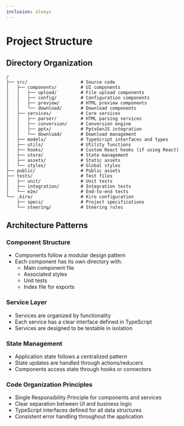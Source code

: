 ```yaml
---
inclusion: always
---
```


# Project Structure

## Directory Organization

```
/
├── src/                    # Source code
│   ├── components/         # UI components
│   │   ├── upload/         # File upload components
│   │   ├── config/         # Configuration components
│   │   ├── preview/        # HTML preview components
│   │   └── download/       # Download components
│   ├── services/           # Core services
│   │   ├── parser/         # HTML parsing services
│   │   ├── conversion/     # Conversion engine
│   │   ├── pptx/           # PptxGenJS integration
│   │   └── download/       # Download management
│   ├── models/             # TypeScript interfaces and types
│   ├── utils/              # Utility functions
│   ├── hooks/              # Custom React hooks (if using React)
│   ├── store/              # State management
│   ├── assets/             # Static assets
│   └── styles/             # Global styles
├── public/                 # Public assets
├── tests/                  # Test files
│   ├── unit/               # Unit tests
│   ├── integration/        # Integration tests
│   └── e2e/                # End-to-end tests
└── .kiro/                  # Kiro configuration
    ├── specs/              # Project specifications
    └── steering/           # Steering rules
```

## Architecture Patterns

### Component Structure
- Components follow a modular design pattern
- Each component has its own directory with:
  - Main component file
  - Associated styles
  - Unit tests
  - Index file for exports

### Service Layer
- Services are organized by functionality
- Each service has a clear interface defined in TypeScript
- Services are designed to be testable in isolation

### State Management
- Application state follows a centralized pattern
- State updates are handled through actions/reducers
- Components access state through hooks or connectors

### Code Organization Principles
- Single Responsibility Principle for components and services
- Clear separation between UI and business logic
- TypeScript interfaces defined for all data structures
- Consistent error handling throughout the application